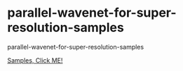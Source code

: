 # parallel-wavenet-for-super-resolution-samples
parallel-wavenet-for-super-resolution-samples

[Samples, Click ME!](https://mu94w.github.io/parallel-wavenet-for-super-resolution-samples/)
